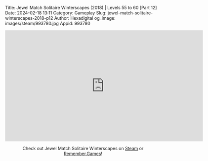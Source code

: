 Title: Jewel Match Solitaire Winterscapes (2018) | Levels 55 to 60 [Part 12]
Date: 2024-02-18 13:11
Category: Gameplay
Slug: jewel-match-solitaire-winterscapes-2018-p12
Author: Hexadigital
og_image: images/steam/993780.jpg
Appid: 993780

<center><iframe src="https://www.youtube.com/embed/rsEx77Vmxvc?feature=oembed" allow="accelerometer; autoplay; encrypted-media; gyroscope; picture-in-picture" width="640" height="360" frameborder="0"></iframe>

Check out Jewel Match Solitaire Winterscapes on [Steam](https://store.steampowered.com/app/993780/?curator_clanid=34633900) or [Remember.Games](https://remember.games/game/8077/jewel-match-solitaire-winterscapes/)!</center>